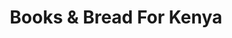 ---
title: "Books & Bread For Kenya"
url: /chester-le-street/books-und-bread-for-kenya/
shop: Gebrauchtwaren
---